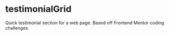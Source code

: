 # testimonialGrid
Quick testimonial section for a web page. Based off Frontend Mentor coding challenges. 
